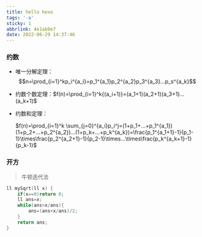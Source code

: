 ```yaml
---
title: hello hexo
tags: '-a'
sticky: 1
abbrlink: 4e1ab0e7
date: 2022-06-29 14:37:46
---
```


### 约数

- 唯一分解定理：$$n=\prod_{i=1}^kp_i^{a_i}=p_1^{a_1}p_2^{a_2}p_3^{a_3}...p_s^{a_k}$$

- 约数个数定理：$f(n)=\prod_{i=1}^k{(a_i+1)}=(a_1+1)(a_2+1)(a_3+1)...(a_k+1)$

- 约数和定理：

  $f(n)=\prod_{i=1}^k \sum_{j=0}^{a_i}p_i^j=(1+p_1+...+p_1^{a_1})(1+p_2+...+p_2^{a_2})...(1+p_k+...+p_k^{a_k})=\frac{p_1^{a_1+1}-1}{p_1-1}\times\frac{p_2^{a_2+1}-1}{p_2-1}\times...\times\frac{p_k^{a_k+1}-1}{p_k-1}$



### 开方

> 牛顿迭代法

``` cpp
ll mySqrt(ll x) {
    if(x==0)return 0;
    ll ans=x;
    while(ans>x/ans){
        ans=(ans+x/ans)/2;
    }
    return ans;
}
```

